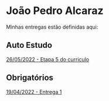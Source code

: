 # João Pedro Alcaraz
Minhas entregas estão definidas aqui:
## Auto Estudo
<a href="[https://github.com/Intelihub/Template_Aluno/blob/main/02_AUT_EST_ENTREGA/Coloque%20aqui%20as%20entregas%20do%20seu%20auto%20estudo.rtf](https://github.com/joaoalca/Modulo-2/tree/main/03_AUT_EST_ENTREGA/Semana%206/DB%20Curriculo)"> 26/05/2022 - Etapa 5 do curriculo </a>
## Obrigatórios
<a href="https://github.com/Intelihub/Template_Aluno/blob/main/03_EX_OBRIGATORIOS/Coloque%20aqui%20entregas%20de%20exerc%C3%ADcios%20obrigat%C3%B3rios.rtf"> 19/04/2022 - Entrega 1 </a>
